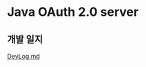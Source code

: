 # Java OAuth 2.0 server

## 개발 일지
[DevLog.md](https://github.com/ByeongUkChoi/oauth2-server-java/blob/master/DevLog.md)
